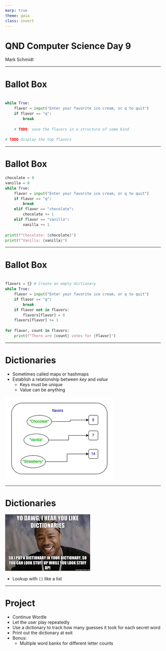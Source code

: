 ```yaml
---
marp: true
theme: gaia
class: invert
---
```


# QND Computer Science Day 9
Mark Schmidt

--- 

# Ballot Box 

```python

while True:
    flavor = input("Enter your favorite ice cream, or q to quit")
    if flavor == "q":
        break

    # TODO: save the flavors in a structure of some kind

# TODO display the top flavors

```

---

# Ballot Box

```python
chocolate = 0
vanilla = 0
while True:
    flavor = input("Enter your favorite ice cream, or q to quit")
    if flavor == "q":
        break
    elif flavor == "chocolate":
        chocolate += 1
    elif flavor == "vanilla":
        vanilla += 1

print(f"Chocolate: {chocolate}")
print(f"Vanilla: {vanilla}")
```


---

# Ballot Box 

```python

flavors = {} # Create an empty dictionary
while True:
    flavor = input("Enter your favorite ice cream, or q to quit")
    if flavor == "q":
        break
    if flavor not in flavors:
        flavors[flavor] = 0
    flavors[flavor] += 1

for flavor, count in flavors:
    print(f"There are {count} votes for {flavor}")

```

<!-- -->
<!-- Note that flavor, count is a TUPLE -->

---

# Dictionaries

- Sometimes called maps or hashmaps
- Establish a relationship between *key* and *value*
    - Keys must be unique
    - Value can be anything

![bg right h:400](../assets/dictionary.jpg)

---

# Dictionaries

![bg right h:400](../assets/dictionary.jpeg)

- Lookup with `[]` like a list

--- 

# Project

- Continue Wordle
- Let the user play repeatedly
- Use a dictionary to track how many guesses it took for each secret word
- Print out the dictionary at exit
- Bonus:
    - Multiple word banks for different letter counts
